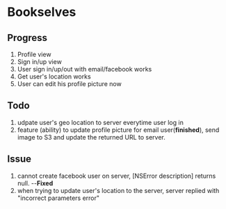 Bookselves
===

Progress
---
1. Profile view
2. Sign in/up view
3. User sign in/up/out with email/facebook works
4. Get user's location works
5. User can edit his profile picture now

Todo
---
1. udpate user's geo location to server everytime user log in
2. feature (ability) to update profile picture for email user(**finished**), send image to S3 and update the returned URL to server.

Issue
---
1. cannot create facebook user on server, [NSError description] returns null. --**Fixed**
2. when trying to update user's location to the server, server replied with "incorrect parameters error"

